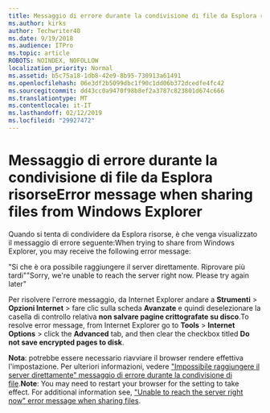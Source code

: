 ```yaml
---
title: Messaggio di errore durante la condivisione di file da Esplora risorse
ms.author: kirks
author: Techwriter40
ms.date: 9/19/2018
ms.audience: ITPro
ms.topic: article
ROBOTS: NOINDEX, NOFOLLOW
localization_priority: Normal
ms.assetid: b5c75a18-1db8-42e9-8b95-730913a61491
ms.openlocfilehash: 06e3df2b5099dbc1f90c1dd06b372dcedfe4fc42
ms.sourcegitcommit: dd43cc0a9470f98b8ef2a3787c823801d674c666
ms.translationtype: MT
ms.contentlocale: it-IT
ms.lasthandoff: 02/12/2019
ms.locfileid: "29927472"
---
```

# <a name="error-message-when-sharing-files-from-windows-explorer"></a><span data-ttu-id="3f2c9-102">Messaggio di errore durante la condivisione di file da Esplora risorse</span><span class="sxs-lookup"><span data-stu-id="3f2c9-102">Error message when sharing files from Windows Explorer</span></span>

<span data-ttu-id="3f2c9-103">Quando si tenta di condividere da Esplora risorse, è che venga visualizzato il messaggio di errore seguente:</span><span class="sxs-lookup"><span data-stu-id="3f2c9-103">When trying to share from Windows Explorer, you may receive the following error message:</span></span>
  
<span data-ttu-id="3f2c9-p101">"Si che è ora possibile raggiungere il server direttamente. Riprovare più tardi"</span><span class="sxs-lookup"><span data-stu-id="3f2c9-p101">"Sorry, we're unable to reach the server right now. Please try again later"</span></span>
  
<span data-ttu-id="3f2c9-106">Per risolvere l'errore messaggio, da Internet Explorer andare a **Strumenti** \> **Opzioni Internet** \> fare clic sulla scheda **Avanzate** e quindi deselezionare la casella di controllo relativa **non salvare pagine crittografate su disco**.</span><span class="sxs-lookup"><span data-stu-id="3f2c9-106">To resolve error message, from Internet Explorer go to **Tools** \> **Internet Options** \> click the **Advanced** tab, and then clear the checkbox titled **Do not save encrypted pages to disk**.</span></span> 
  
 <span data-ttu-id="3f2c9-p102">**Nota**: potrebbe essere necessario riavviare il browser rendere effettiva l'impostazione. Per ulteriori informazioni, vedere ["Impossibile raggiungere il server direttamente" messaggio di errore durante la condivisione di file](https://go.microsoft.com/fwlink/?linkid=2022914).</span><span class="sxs-lookup"><span data-stu-id="3f2c9-p102">**Note**: You may need to restart your browser for the setting to take effect. For additional information see, ["Unable to reach the server right now" error message when sharing files](https://go.microsoft.com/fwlink/?linkid=2022914).</span></span>
  

